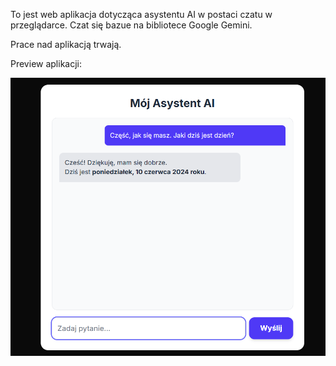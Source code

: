 To jest web aplikacja dotycząca asystentu AI w postaci czatu w przeglądarce. Czat się bazue na bibliotece Google Gemini.


Prace nad aplikacją trwają. 


Preview aplikacji:

![Zrzut ekranu aplikacji_1](AI_chat.png)

